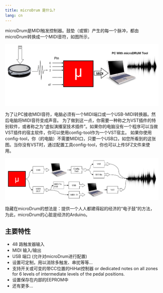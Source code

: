 ```yaml
---
title: microDrum 是什么?
lang: cn
---
```

microDrum是MIDI触发控制器。鼓垫（或镲）产生的每一个脉冲，都由microDrum转换成一个MIDI音符，如图所示，

<img src="./microdrum-work.png" alt="microDrum work" class="img-responsive">

为了让PC接收MIDI音符，电脑必须有一个MIDI端口或一个USB-MIDI转换器。然后电脑将MIDI音符变成声音。
为了做到这一点，你需要一种称之为VST插件的特别软件，或者称之为“虚拟演播室技术插件”。如果你的电脑没有一个程序可以当做VST插件的宿主软件，你可以使用config-tool作为一个VST宿主。
如果你使用config-tool，你（的电脑）不需要MIDI口，只要一个USB口，如您所看到的这张图。当你没有VST时，通过配置工具config-tool，你也可以上传SFZ文件来使用。

<img src="./microdrum-vst-work.png" alt="microDrum VST work" class="img-responsive">

隐藏在microDrum的想法是：提供一个人人都建得起的经济的“电子鼓”的方法，为此，microDrum的心脏是经济的Arduino。

## 主要特性

* 48 路触发器输入
* MIDI 输入/输出
* USB 端口 (允许对microDrum进行配置)
* 设置可定制，用以消除多触发、串扰等等...
* 支持开关或可变的带CC位置的HiHat控制器
  or dedicated notes on all zones for 6 levels of intermediate levels of the
  pedal positions.
* 设置保存在内部的EEPROM中
* 还有更多… 
